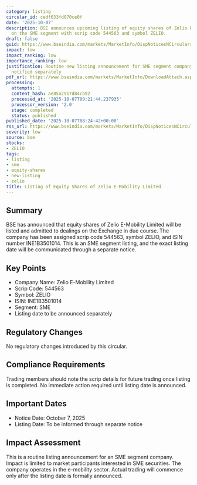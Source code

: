 ```yaml
---
category: listing
circular_id: cedf633fd070ce0f
date: '2025-10-07'
description: BSE announces upcoming listing of equity shares of Zelio E-Mobility Limited
  on the SME segment with scrip code 544563 and symbol ZELIO.
draft: false
guid: https://www.bseindia.com/markets/MarketInfo/DispNoticesNCirculars.aspx?Noticeid={8EFBA646-86D3-41CD-9151-151B2A873AB4}&noticeno=20251007-8&dt=10/07/2025&icount=8&totcount=9&flag=0
impact: low
impact_ranking: low
importance_ranking: low
justification: Routine new listing announcement for SME segment company; date to be
  notified separately
pdf_url: https://www.bseindia.com/markets/MarketInfo/DownloadAttach.aspx?id=20251007-8&attachedId=
processing:
  attempts: 1
  content_hash: ae85a2917d84cb92
  processed_at: '2025-10-07T09:21:44.237935'
  processor_version: '2.0'
  stage: completed
  status: published
published_date: '2025-10-07T08:24:42+00:00'
rss_url: https://www.bseindia.com/markets/MarketInfo/DispNoticesNCirculars.aspx?Noticeid={8EFBA646-86D3-41CD-9151-151B2A873AB4}&noticeno=20251007-8&dt=10/07/2025&icount=8&totcount=9&flag=0
severity: low
source: bse
stocks:
- ZELIO
tags:
- listing
- sme
- equity-shares
- new-listing
- zelio
title: Listing of Equity Shares of Zelio E-Mobility Limited
---
```


## Summary

BSE has announced that equity shares of Zelio E-Mobility Limited will be listed and admitted to dealings on the Exchange in due course. The company has been assigned scrip code 544563, symbol ZELIO, and ISIN number INE1B3501014. This is an SME segment listing, and the exact listing date will be communicated through a separate notice.

## Key Points

- Company Name: Zelio E-Mobility Limited
- Scrip Code: 544563
- Symbol: ZELIO
- ISIN: INE1B3501014
- Segment: SME
- Listing date to be announced separately

## Regulatory Changes

No regulatory changes introduced by this circular.

## Compliance Requirements

Trading members should note the scrip details for future trading once listing is completed. No immediate action required until listing date is announced.

## Important Dates

- Notice Date: October 7, 2025
- Listing Date: To be informed through separate notice

## Impact Assessment

This is a routine listing announcement for an SME segment company. Impact is limited to market participants interested in SME securities. The company operates in the e-mobility sector. Actual trading will commence only after the listing date is formally announced.